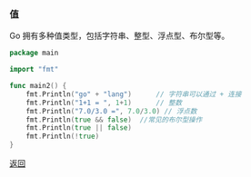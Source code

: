 ### 值

Go 拥有多种值类型，包括字符串、整型、浮点型、布尔型等。

```go
package main

import "fmt"

func main2() {
	fmt.Println("go" + "lang")      // 字符串可以通过 + 连接
	fmt.Println("1+1 = ", 1+1)      // 整数
	fmt.Println("7.0/3.0 =", 7.0/3.0) // 浮点数
	fmt.Println(true && false)  //常见的布尔型操作
	fmt.Println(true || false)
	fmt.Println(!true)
}

```

[返回](../README.md)
